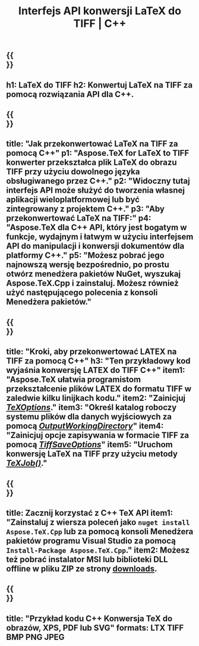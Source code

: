 ﻿---
translation: true
template: /_templates/_conversion-child-cpp.md
title: Interfejs API konwersji LaTeX do TIFF | C++
description: Funkcjonalność konwersji LaTeX do TIFF. Zintegruj tę lokalną bibliotekę C++ ze swoim projektem lub użyj aplikacji wieloplatformowych, aby przekonwertować LaTeX na TIFF.
keywords: latex do tiff api cpp, latex2tiff integracja c++
url: /cpp/conversion/latex-to-tiff/
family: tex
platformtag: cpp
feature: conversion
informat: LATEX
outformat: TIFF
otherformats: BMP PNG JPEG PDF SVG XPS
---

{{<section banner>}}
---
h1: LaTeX do TIFF
h2: Konwertuj LaTeX na TIFF za pomocą rozwiązania API dla C++.
---

{{<section overview>}}
---
title: "Jak przekonwertować LaTeX na TIFF za pomocą C++"
p1: "Aspose.TeX for LaTeX to TIFF konwerter przekształca plik LaTeX do obrazu TIFF przy użyciu dowolnego języka obsługiwanego przez C++."
p2: "Widoczny tutaj interfejs API może służyć do tworzenia własnej aplikacji wieloplatformowej lub być zintegrowany z projektem C++."
p3: "Aby przekonwertować LaTeX na TIFF:"
p4: "Aspose.TeX dla C++ API, który jest bogatym w funkcje, wydajnym i łatwym w użyciu interfejsem API do manipulacji i konwersji dokumentów dla platformy C++."
p5: "Możesz pobrać jego najnowszą wersję bezpośrednio, po prostu otwórz menedżera pakietów NuGet, wyszukaj Aspose.TeX.Cpp i zainstaluj. Możesz również użyć następującego polecenia z konsoli Menedżera pakietów."
---

{{<section feature1>}}
---
title: "Kroki, aby przekonwertować LATEX na TIFF za pomocą C++"
h3: "Ten przykładowy kod wyjaśnia konwersję LATEX do TIFF C++"
item1: "Aspose.TeX ułatwia programistom przekształcenie plików LATEX do formatu TIFF w zaledwie kilku linijkach kodu."
item2: "Zainicjuj [*TeXOptions*](https://reference.aspose.com/tex/cpp/class/aspose.te_x.te_x_options)."
item3: "Określ katalog roboczy systemu plików dla danych wyjściowych za pomocą [*OutputWorkingDirectory*](https://reference.aspose.com/tex/cpp/class/aspose.te_x.te_x_options#aa4f4ea6dab7db5ba1b40800495f16f63)"
item4: "Zainicjuj opcje zapisywania w formacie TIFF za pomocą [*TiffSaveOptions*](https://reference.aspose.com/tex/cpp/class/aspose.te_x.presentation.image.tiff_save_options)"
item5: "Uruchom konwersję LaTeX na TIFF przy użyciu metody [*TeXJob()*](https://reference.aspose.com/tex/cpp/class/aspose.te_x.te_x_job)."
---

{{<section feature2>}}
---
title: Zacznij korzystać z C++ TeX API
item1: "Zainstaluj z wiersza poleceń jako ```nuget install Aspose.TeX.Cpp``` lub za pomocą konsoli Menedżera pakietów programu Visual Studio za pomocą ```Install-Package Aspose.TeX.Cpp```."
item2: Możesz też pobrać instalator MSI lub biblioteki DLL offline w pliku ZIP ze strony [downloads](https://releases.aspose.com/tex/cpp).
---

{{<section widget>}}
---
title: "Przykład kodu C++ Konwersja TeX do obrazów, XPS, PDF lub SVG"
formats: LTX TIFF BMP PNG JPEG
---